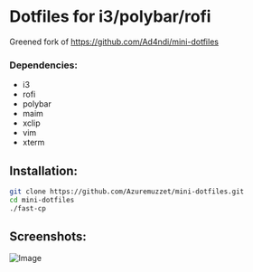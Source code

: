 # Dotfiles for i3/polybar/rofi
Greened fork of https://github.com/Ad4ndi/mini-dotfiles

### Dependencies:

- i3
- rofi
- polybar
- maim
- xclip
- vim
- xterm

## Installation:

  ```bash
  git clone https://github.com/Azuremuzzet/mini-dotfiles.git
  cd mini-dotfiles
  ./fast-cp
  ```

## Screenshots:

![Image](https://github.com/user-attachments/assets/8649e32e-a811-4509-92a5-901ad4b6aa5b)

